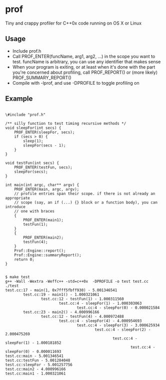 prof
====

Tiny and crappy profiler for C++0x code running on OS X or Linux

Usage
-----
 * Include prof.h
 * Call PROF_ENTER(funcName, arg1, arg2, ...) in the scope you want to test. funcName is arbitrary, you can use any identifier that makes sense
 * When your program is exiting, or at least when it's done with the part you're concerned about profiling, call PROF_REPORT() or (more likely) PROF_SUMMARY_REPORT()
 * Compile with -lprof, and use -DPROFILE to toggle profiling on

Example
-------
<pre><code>
\#include "prof.h"

/** silly function to test timing recursive methods */
void sleepFor(int secs) {
	PROF_ENTER(sleepFor, secs);
	if (secs > 0) {
		sleep(1);
		sleepFor(secs - 1);
	}
}

void testFun(int secs) {
	PROF_ENTER(testFun, secs);
	sleepFor(secs);
}

int main(int argc, char** argv) {
	PROF_ENTER(main, argc, argv);
	// profile entries span their scope. if there is not already an appropriate 
	// scope (say, an if (...) {} block or a function body), you can introduce 
	// one with braces
	{ 
		PROF_ENTER(main1);
		testFun(1);
	}
	{
		PROF_ENTER(main2);
		testFun(4);
	}
	Prof::Engine::report();
	Prof::Engine::summaryReport();
	return 0;
}
</code></pre>

<pre>
<code>
$ make test
g++ -Wall -Wextra -Weffc++ -std=c++0x  -DPROFILE -o test test.cc
./test
test.cc:17 - main(1, 0x7fff5fbff930) - 5.001346541
        test.cc:19 - main1() - 1.000321061
                test.cc:12 - testFun(1) - 1.000311560
                        test.cc:4 - sleepFor(1) - 1.000303063
                                test.cc:4 - sleepFor(0) - 0.000021584
        test.cc:23 - main2() - 4.000996166
                test.cc:12 - testFun(4) - 4.000972488
                        test.cc:4 - sleepFor(4) - 4.000954693
                                test.cc:4 - sleepFor(3) - 3.000625934
                                        test.cc:4 - sleepFor(2) - 2.000475269
                                                test.cc:4 - sleepFor(1) - 1.000181852
                                                        test.cc:4 - sleepFor(0) - 0.000011693
test.cc:main - 5.001346541
test.cc:testFun - 5.001284048
test.cc:sleepFor - 5.001257756
test.cc:main2 - 4.000996166
test.cc:main1 - 1.000321061
</code>
</pre>
